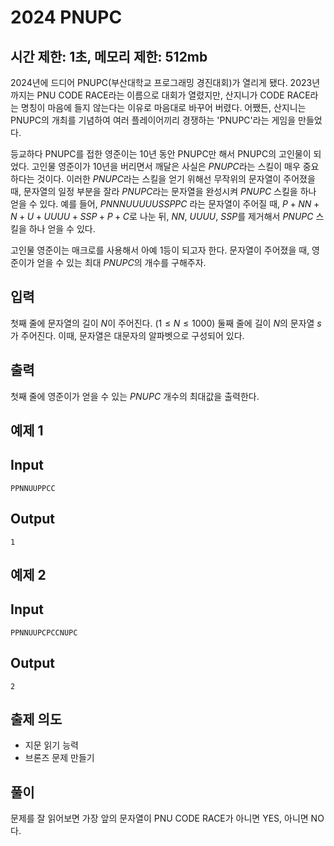 # 2024 PNUPC

## 시간 제한: 1초, 메모리 제한: 512mb

2024년에 드디어 PNUPC(부산대학교 프로그래밍 경진대회)가 열리게 됐다. 2023년까지는 PNU CODE RACE라는 이름으로 대회가 열렸지만, 산지니가 CODE RACE라는 명칭이 마음에 들지 않는다는 이유로 마음대로 바꾸어 버렸다. 어쨌든, 산지니는 PNUPC의 개최를 기념하여 여러 플레이어끼리 경쟁하는 'PNUPC'라는 게임을 만들었다.

등교하다 PNUPC를 접한 영준이는 10년 동안 PNUPC만 해서 PNUPC의 고인물이 되었다. 고인물 영준이가 10년을 버리면서 깨달은 사실은 $PNUPC$라는 스킬이 매우 중요하다는 것이다. 이러한 $PNUPC$라는 스킬을 얻기 위해선 무작위의 문자열이 주어졌을 때, 문자열의 일정 부분을 잘라 $PNUPC$라는 문자열을 완성시켜 $PNUPC$ 스킬을 하나 얻을 수 있다. 예를 들어, $PNNNUUUUUSSPPC$ 라는 문자열이 주어질 때, $P + NN + N + U + UUUU + SSP + P + C$로 나눈 뒤, $NN$, $UUUU$, $SSP$를 제거해서 $PNUPC$ 스킬을 하나 얻을 수 있다.

고인물 영준이는 매크로를 사용해서 아예 1등이 되고자 한다. 문자열이 주어졌을 때, 영준이가 얻을 수 있는 최대 $PNUPC$의 개수를 구해주자.

## 입력

첫째 줄에 문자열의 길이 $N$이 주어진다. $(1 \leq N \leq 1000)$
둘째 줄에 길이 $N$의 문자열 $s$가 주어진다. 이때, 문자열은 대문자의 알파벳으로 구성되어 있다.

## 출력

첫째 줄에 영준이가 얻을 수 있는 $PNUPC$ 개수의 최대값을 출력한다.

## 예제 1

## Input

```
PPNNUUPPCC

```

## Output

```
1

```

## 예제 2

## Input

```
PPNNUUPCPCCNUPC

```

## Output

```
2

```

## 출제 의도

- 지문 읽기 능력
- 브론즈 문제 만들기

## 풀이

문제를 잘 읽어보면 가장 앞의 문자열이 PNU CODE RACE가 아니면 YES, 아니면 NO다.
